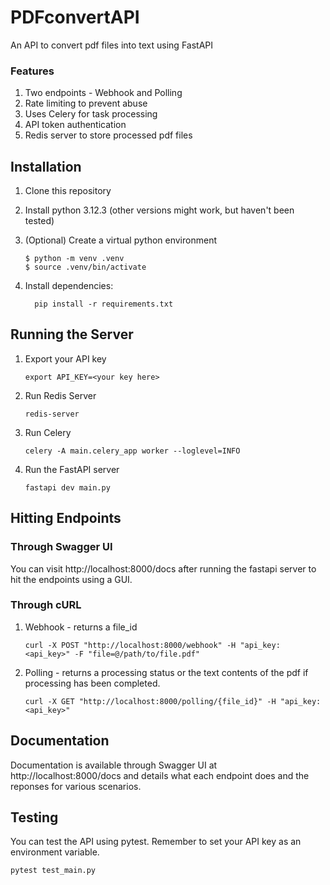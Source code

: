 # PDFconvertAPI
An API to convert pdf files into text using FastAPI
### Features
1. Two endpoints - Webhook and Polling
2. Rate limiting to prevent abuse
3. Uses Celery for task processing
4. API token authentication
5. Redis server to store processed pdf files

## Installation

1. Clone this repository 
2. Install python 3.12.3 (other versions might work, but haven't been tested)
3. (Optional) Create a virtual python environment
    ``` 
    $ python -m venv .venv
    $ source .venv/bin/activate
    ```

4. Install dependencies:
    ```
      pip install -r requirements.txt
    ```
## Running the Server

1. Export your API key
    ```
    export API_KEY=<your key here>
    ```
2. Run Redis Server
    ```
    redis-server
    ```
3. Run Celery
    ```
    celery -A main.celery_app worker --loglevel=INFO
    ```
4. Run the FastAPI server
    ```
    fastapi dev main.py
    ```

## Hitting Endpoints
### Through Swagger UI
You can visit http://localhost:8000/docs after running the fastapi server to hit the endpoints using a GUI.
### Through cURL
1. Webhook - returns a file_id
    ```
    curl -X POST "http://localhost:8000/webhook" -H "api_key: <api_key>" -F "file=@/path/to/file.pdf"
    ```
2. Polling - returns a processing status or the text contents of the pdf if processing has been completed.
    ```
    curl -X GET "http://localhost:8000/polling/{file_id}" -H "api_key: <api_key>"
    ```

## Documentation
Documentation is available through Swagger UI at http://localhost:8000/docs and details what each endpoint does and the reponses for various scenarios.

## Testing
You can test the API using pytest. Remember to set your API key as an environment variable.
  ```
  pytest test_main.py
  ```
